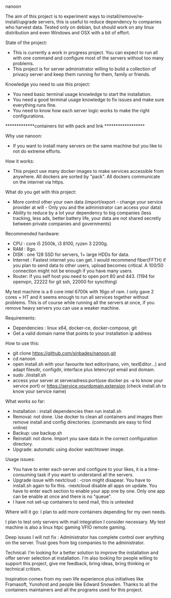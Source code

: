 nanoon

The aim of this project is to experiment ways to install/remove/re-install/upgrade servers, this is useful to reduce dependency to companies who harvest data.
Tested only on debian, but should work on any linux distribution and even Windows and OSX with a bit of effort.

State of the project:
- This is currently a work in progress project. You can expect to run all with one command and configure most of the servers without too many problems.
- This project is for server administrator willing to build a collection of privacy server and keep them running for them, family or friends.

Knowledge you need to use this project:
- You need basic terminal usage knowledge to start the installation.
- You need a good terminal usage knowledge to fix issues and make sure everything runs fine.
- You need to know how each server logic works to make the right configurations.

*************containers list with pack and link ******************

Why use nanoon:
- If you want to install many servers on the same machine but you like to not do extreme efforts.

How it works:
- This project use many docker images to make services accessible from anywhere. All dockers are sorted by "pack". All dockers communicate on the internet via https.

What do you get with this project:
- More control other your own data (import/export - change your service provider at will - Only you and the administrator can access your data)
- Ability to reduce by a lot your dependency to big companies (less tracking, less ads, better battery life, your data are not shared secretly between private companies and governments)

Recommended hardware:
- CPU : core i5 2500k, i3 8100, ryzen 3 2200g.
- RAM : 8go.
- DISK : one 128 SSD for servers, 1+ large HDDs for data.
- Internet : Fastest internet you can get. I would recommend fiber(FFTH) if you plan to send data to other users, upload becomes critical. A 100/50 connection might not be enough if you have many users.
- Router: If you self host you need to open port 80 and 443. (1194 for openvpn, 22222 for git ssh, 22000 for syncthing)

My test machine is a 6 core intel 6700k with 16go of ram. I only gave 2 cores + HT and it seems enough to run all services together without problems.
This is of course while running all the servers at once, if you remove heavy servers you can use a weaker machine.

Requirements:
- Dependencies : linux x64, docker-ce, docker-compose, git
- Get a valid domain name that points to your installation ip address

How to use this:
- git clone https://github.com/sinbades/nanoon.git
- cd nanoon
- open install.sh with your favourite text editor(nano, vim, textEditor...) and adapt filesdir, configdir, interface plus letencrypt email and domain.
- sudo ./install.sh
- access your server at serveradress:port(use docker ps -a to know your service port) or https://service.yourdomain.extension (check install.sh to know your service name)

What works so far:
- Installation : install dependencies then run install.sh
- Removal: not done. Use docker to clean all containers and images then remove install and config directories. (commands are easy to find online)
- Backup: use backup.sh
- Reinstall: not done. Import you save data in the correct configuration directory.
- Upgrade: automatic using docker watchtower image.

Usage issues:
- You have to enter each server and configure to your likes, it is a time-consuming task if you want to understand all the servers.
- Upgrade issue with nextcloud : 
	-cron might disapear. You have to install.sh again to fix this.
        -nextcloud disable all apps on update. You have to enter each section to enable your app one by one. Only one app can be enable at once and there is no "queue".
- I have not set-up containers to send mail, this is untested

Where will it go:
I plan to add more containers depending for my own needs.
   
I plan to test only servers with mail integration I consider necessary. 
My test machine is also a linux htpc gaming VFIO remote gaming.

Deep issues I will not fix :
Administrator has complete control over anything on the server. Trust goes from big companies to the administrator.

Technical:
I'm looking for a better solution to improve the installation and offer server selection at installation.
I'm also looking for people willing to support this project, give me feedback, bring ideas, bring thinking or technical critism. 

Inspiration comes from my own life experience plus initiatives like Framasoft, Yunohost and people like Edward Snowden.
Thanks to all the containers maintainers and all the programs used for this project.
